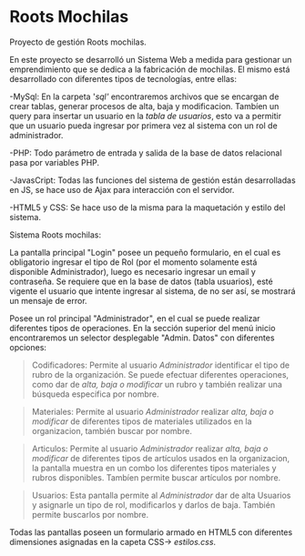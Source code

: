 # Roots Mochilas
Proyecto de gestión Roots mochilas.

En este proyecto se desarrolló un Sistema Web a medida para gestionar un emprendimiento que se dedica a la fabricación de mochilas.
El mismo está desarrollado con diferentes tipos de tecnologías, entre ellas:

  -MySql: En la carpeta '_sql'_ encontraremos archivos que se encargan de crear tablas, generar procesos de alta, baja y modificacion. Tambíen un query para insertar             un usuario en la _tabla de usuarios_, esto va a permitir que un usuario pueda ingresar por primera vez al sistema con un rol de administrador.
  
  -PHP: Todo parámetro de entrada y salida de la base de datos relacional pasa por variables PHP.
  
  -JavasCript: Todas las funciones del sistema de gestión están desarrolladas en JS, se hace uso de Ajax para interacción con el servidor.
  
  -HTML5 y CSS: Se hace uso de la misma para la maquetación y estilo del sistema.


Sistema Roots mochilas:

La pantalla principal "Login" posee un pequeño formulario, en el cual es obligatorio ingresar el tipo de Rol (por el momento solamente está disponible Administrador), luego es necesario ingresar un email y contraseña. Se requiere que en  la base de datos (tabla usuarios), esté vigente el usuario que intente ingresar al sistema, de no ser así, se mostrará un mensaje de error. 

Posee un rol principal "Administrador", en el cual se puede realizar diferentes tipos de operaciones. En la sección superior del menú inicio encontraremos un selector desplegable "Admin. Datos" con diferentes opciones:
  > Codificadores: Permite al usuario _Administrador_ identificar el tipo de rubro de la organización. Se puede efectuar diferentes operaciones, como dar de _alta, baja o modificar_ un rubro y también realizar una búsqueda especifica por nombre.
  
  > Materiales: Permite al usuario _Administrador_ realizar _alta, baja o modificar_ de diferentes tipos de materiales utilizados en la organizacion, también buscar por nombre.
 
  > Articulos: Permite al usuario _Administrador_ realizar _alta, baja o modificar_ de diferentes tipos de artículos usados en la organizacion, la pantalla muestra en un combo los diferentes tipos materiales y rubros disponibles. Tambíen permite buscar artículos por nombre.

  > Usuarios: Esta pantalla permite al _Administrador_ dar de alta Usuarios y asignarle un tipo de rol, modificarlos y darlos de baja. También permite buscarlos por nombre.

Todas las pantallas poseen un formulario armado en HTML5 con diferentes dimensiones asignadas en la capeta CSS-> _estilos.css_.

